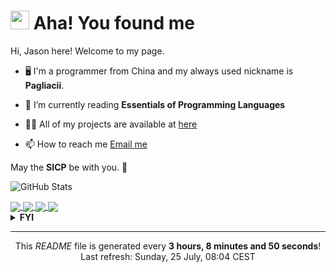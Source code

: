 <h1><img src="https://emojis.slackmojis.com/emojis/images/1612999083/12510/kirby_dance.gif?1612999083" width="30"/> Aha! You found me</h1>

Hi, Jason here! Welcome to my page.

- 🖥️ I'm a programmer from China and my always used nickname is **Pagliacii**.

- 🌱 I’m currently reading **Essentials of Programming Languages**

- 👨‍💻 All of my projects are available at [here](https://github.com/Pagliacii?tab=repositories&type=source)

- 📫 How to reach me <a href="mailto:huangmianrui0310@gmail.com">Email me</a>

May the **SICP** be with you. 🧙

![GitHub Stats](https://github-readme-stats.vercel.app/api?username=pagliacii&count_private=true&show_icons=true&theme=tokyonight)

<a href="">
    <img align="center" src="https://github-readme-stats.vercel.app/api/top-langs/?username=pagliacii&count_private=true&show_icons=true&theme=tokyonight&langs_count=8&layout=compact" />
</a>
<a href="">
    <img align="center" src="https://github-readme-stats.vercel.app/api/wakatime?username=Pagliacii&show_icons=true&theme=tokyonight&layout=compact" />
</a>
<a href="https://github.com/anuraghazra/github-readme-stats">
  <img align="center" src="https://github-readme-stats.vercel.app/api/pin/?username=anuraghazra&repo=github-readme-stats" />
</a>
<a href="https://github.com/anuraghazra/convoychat">
  <img align="center" src="https://github-readme-stats.vercel.app/api/pin/?username=anuraghazra&repo=convoychat" />
</a>

<details>
<summary><b>FYI</b></summary>
If you are curious to know what the nickname means, it came from a movie named Watchmen. Its original word is "Pagliacci", and I misspelled it "Pagliacii".
</details>

---

<p align="center">This <i>README</i> file is generated every <b>3 hours, 8 minutes and 50 seconds</b>!<br/>Last refresh: Sunday, 25 July, 08:04 CEST<br/></p>